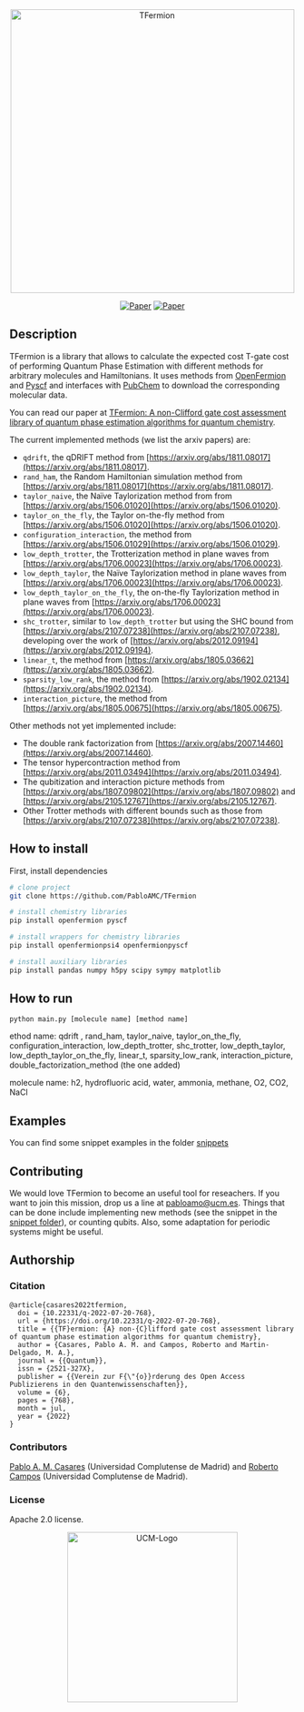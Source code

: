 <div align="center">    
 <img width="500" alt="TFermion" src="https://user-images.githubusercontent.com/20182937/139062847-e45efa4c-b45c-4de4-9a0e-73bffbc2ff76.png">   
 
 [![Paper](http://img.shields.io/badge/arxiv-quant.ph:2110.05899-B31B1B.svg)](https://arxiv.org/abs/2110.05899)
 [![Paper](http://img.shields.io/badge/2022-Quantum-purple.svg)](https://quantum-journal.org/papers/q-2022-07-20-768/)
</div>
 
## Description   
TFermion is a library that allows to calculate the expected cost T-gate cost of performing Quantum Phase Estimation with different methods for arbitrary molecules and Hamiltonians. It uses methods from [OpenFermion](https://github.com/quantumlib/OpenFermion) and [Pyscf](https://github.com/pyscf/pyscf) and interfaces with [PubChem](https://pubchem.ncbi.nlm.nih.gov/) to download the corresponding molecular data. 

You can read our paper at [TFermion: A non-Clifford gate cost assessment library of quantum phase estimation algorithms for quantum chemistry](https://arxiv.org/abs/2110.05899).

The current implemented methods (we list the arxiv papers) are:
- `qdrift`, the qDRIFT method from [https://arxiv.org/abs/1811.08017](https://arxiv.org/abs/1811.08017).
- `rand_ham`, the Random Hamiltonian simulation method from [https://arxiv.org/abs/1811.08017](https://arxiv.org/abs/1811.08017).
- `taylor_naive`, the Naïve Taylorization method from from [https://arxiv.org/abs/1506.01020](https://arxiv.org/abs/1506.01020).
- `taylor_on_the_fly`, the Taylor on-the-fly method from [https://arxiv.org/abs/1506.01020](https://arxiv.org/abs/1506.01020).
- `configuration_interaction`, the method from [https://arxiv.org/abs/1506.01029](https://arxiv.org/abs/1506.01029).
- `low_depth_trotter`, the Trotterization method in plane waves from [https://arxiv.org/abs/1706.00023](https://arxiv.org/abs/1706.00023).
- `low_depth_taylor`, the Naïve Taylorization method in plane waves from [https://arxiv.org/abs/1706.00023](https://arxiv.org/abs/1706.00023).
- `low_depth_taylor_on_the_fly`, the on-the-fly Taylorization method in plane waves from [https://arxiv.org/abs/1706.00023](https://arxiv.org/abs/1706.00023).
- `shc_trotter`, similar to `low_depth_trotter` but using the SHC bound from [https://arxiv.org/abs/2107.07238](https://arxiv.org/abs/2107.07238), developing over the work of [https://arxiv.org/abs/2012.09194](https://arxiv.org/abs/2012.09194).
- `linear_t`, the method from [https://arxiv.org/abs/1805.03662](https://arxiv.org/abs/1805.03662).
- `sparsity_low_rank`, the method from [https://arxiv.org/abs/1902.02134](https://arxiv.org/abs/1902.02134).
- `interaction_picture`, the method from [https://arxiv.org/abs/1805.00675](https://arxiv.org/abs/1805.00675).

Other methods not yet implemented include:
- The double rank factorization from [https://arxiv.org/abs/2007.14460](https://arxiv.org/abs/2007.14460).
- The tensor hypercontraction method from [https://arxiv.org/abs/2011.03494](https://arxiv.org/abs/2011.03494).
- The qubitization and interaction picture methods from [https://arxiv.org/abs/1807.09802](https://arxiv.org/abs/1807.09802) and [https://arxiv.org/abs/2105.12767](https://arxiv.org/abs/2105.12767).
- Other Trotter methods with different bounds such as those from [https://arxiv.org/abs/2107.07238](https://arxiv.org/abs/2107.07238).

## How to install  
First, install dependencies   
```bash
# clone project   
git clone https://github.com/PabloAMC/TFermion

# install chemistry libraries
pip install openfermion pyscf

# install wrappers for chemistry libraries
pip install openfermionpsi4 openfermionpyscf

# install auxiliary libraries
pip install pandas numpy h5py scipy sympy matplotlib
 ```   

## How to run
```
python main.py [molecule name] [method name]
```
ethod name: qdrift , rand_ham, taylor_naive, taylor_on_the_fly, configuration_interaction, low_depth_trotter, shc_trotter, low_depth_taylor, low_depth_taylor_on_the_fly, linear_t, sparsity_low_rank, interaction_picture, double_factorization_method (the one added)

molecule name: h2, hydrofluoric acid, water, ammonia, methane, O2, CO2, NaCl
## Examples
You can find some snippet examples in the folder [snippets](/snippets)

## Contributing
We would love TFermion to become an useful tool for reseachers. If you want to join this mission, drop us a line at pabloamo@ucm.es.
Things that can be done include implementing new methods (see the snippet in the [snippet folder](/snippets)), or counting qubits. Also, some adaptation for periodic systems might be useful.


## Authorship
### Citation   
```
@article{casares2022tfermion,
  doi = {10.22331/q-2022-07-20-768},
  url = {https://doi.org/10.22331/q-2022-07-20-768},
  title = {{TF}ermion: {A} non-{C}lifford gate cost assessment library of quantum phase estimation algorithms for quantum chemistry},
  author = {Casares, Pablo A. M. and Campos, Roberto and Martin-Delgado, M. A.},
  journal = {{Quantum}},
  issn = {2521-327X},
  publisher = {{Verein zur F{\"{o}}rderung des Open Access Publizierens in den Quantenwissenschaften}},
  volume = {6},
  pages = {768},
  month = jul,
  year = {2022}
}
```   
### Contributors  
[Pablo A. M. Casares](https://github.com/PabloAMC) (Universidad Complutense de Madrid) and [Roberto Campos](https://github.com/roberCo) (Universidad Complutense de Madrid).

### License
Apache 2.0 license.

<div align="center">
<img width="300" alt="UCM-Logo" src="https://user-images.githubusercontent.com/20182937/139064090-2f3ddc11-a140-44da-8339-0de2c86a6b7d.png">
</div>
